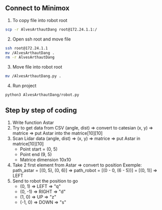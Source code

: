 ## Connect to Minimox

1. To copy file into robot root

```bash
scp -r AlvesArthautDang root@172.24.1.1:/
```

2. Open ssh root and move file

```bash
ssh root@172.24.1.1
mv /AlvesArthautDang .
rm -r AlvesArthautDang
```

3. Move file into robot root

```bash
mv /AlvesArthautDang.py .
```

4. Run project

```bash
python3 AlvesArthautDang/robot.py
```

## Step by step of coding

1. Write function Astar
2. Try to get data from CSV (angle, dist) => convert to catesian (x, y)
   => matrice => put Astar into the matrice[10][10]
3. Scan Lidar data (angle, dist) => (x, y)
   => matrice => put Astar in matrice[10][10]
   - Point start = (0, 5)
   - Point end (9, 5)
   - Matrice dimension 10x10
4. Take 2 first element from Astar => convert to position
   Exemple: path_astar = [(0, 5), (0, 6)] => path_robot = [(0 - 0, (6 - 5))] = [(0, 1)] => LEFT
5. Send to robot the position to go
   - (0, 1) => LEFT => "q"
   - (0, -1) => RIGHT => "d"
   - (1, 0) => UP => "z"
   - (-1, 0) => DOWN => "s"
